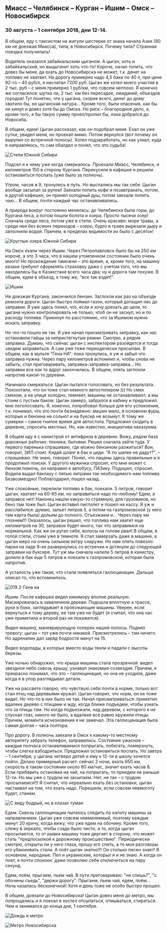 ## Миасс – Челябинск – Курган – Ишим – Омск – Новосибирск

### 30 августа – 1 сентября 2018, дни 12-14.

В общем, еду с таксистом на жигули шестерке от знака начала Азии (80 км не доезжая Миасса), типа, в Новосибирск. Почему типа? Странная поездка получилась!

Водитель оказался забайкальским цыганом. А цыган, хоть и забайкальский, но выцыганит хоть что-то! Короче, начал топить, что довез бы меня, да ехать до Новосибирска не может, т.к. денег на топливо не хватает. На дорогу примерно надо 4,5 бака по 40 л, при цене 92-го – 40 руб/л, я насчитал 7200 руб. Цыган же хотел моего участия в 2 тыс. руб – с меня примерно 1 руб/км, что совсем неплохо. Я конечно же согласился: шутка ли, 2 тыс. км без пересадок, ожиданий, объездов городов! Тут понятно, что у цыгана, скорее всего, денег до дому хватило бы, но цыганская натура... Кроме того, были опасения, как бы не кинул и довез хотя бы до Омска. Но риск – благородное дело, а, кроме того, я бы такую сумму проел/пропил бы, пока добрался до Новосиба.

В общем, едем! Цыган рассказал, как он подобрал меня. Ехал он уже сутки, увидел меня, но проехал мимо. Потом вернулся (вот почему он вырулил со встречной полосы). Хотел подзаработать, но как узнал, куда я направляюсь, то сам обалдел и понял, что это судьба!

![Степи Южной Сибири](../images/020.jpg)

Подсел я к нему уже когда смеркалось. Проехали Миасс, Челябинск, и километров 150 в сторону Кургана. Перекусили в кафешке и решили остановиться поспать (уже было за полночь).

Утром, часов в 9, тронулись в путь. Но выспались мы так себе. Цыган вообще засыпал за рулем! Заехали попить кофе и позавтракать, потом, в другой кафешке, он принял холодный душ, потом заехали попить чаю... В общем, почти каждый час останавливались.

А природа вокруг постоянно менялась: до Челябинска были горы, до Кургана леса, а потом пошли болота и озера. Просто тысячи озер! Сначала среди леса, потом уже в степи. Очень красиво: море травы, а среди нее без всяких переходов – озеро, будто в траве вырезали дыру и заполнили водой. Причем, в пределах видимости их было с десяток!

![Круглые озера Южной Сибири](../images/019.jpg)

На Омск ехали через Ишим. Через Петропавловск было бы на 250 км короче, а это 3 часа, что в нашем утомленном состоянии было очень много! Но прохождение таможни – это время, а, кроме того, на машину казахи требуют оформлять страховку даже с учетом того, что мы находились бы в Казахстане всего часа два; ну и дороги там похуже. В общем, едем в объезд, к тому же, "все так ездят!".

![Ишим](../images/021.jpg)

Не доезжая Кургана, закончился бензин. Заглохли как раз на объезде ремонта дороги. Цыган быстро поймал газон, который дотащил нас до заправки. Я уже здесь понял, что, если я хочу доехать до цели, то цыгана нужно контролировать не только, чтоб он не заснул, но и по расходу топлива. Прикинул по расстоянию, что за Ишимом нужно искать заправку.

Но что-то пошло не так. Я уже начал присматривать заправку, как нас остановили гайцы за непристегнутые ремни. Смотрю, а рядом заправка. Думаю, что сейчас цыган с инспектором разойдется и тогда заедем заправиться. А сам уже тоже периодически присыпаю. В общем, как в мульте "Гена НА": пока тронулись, я уж и забыл что заправка нужна. Через пару километров вспомнил и, чтобы снова не забыть, стал приговаривать, заправка-заправка-заправка... Но заправки все как то вдруг закончились. В общем, опять заглохли напротив какой-то деревни.

Начинало смеркаться. Цыган пытался голосовать, но без результата. Похохотали, что он тоже стал немного автостопером ))) Но смех смехом, а на улице холодно, темнеет, машины не останавливают, а мы стоим с пустым баком. Цыган замерз, забрался в кабину и предложил мне поголосовать. Я, конечно, попробовал больше для его успокоения, т.к. понимал, что это почти безнадежно: машин мало, в основном фуры, которые и бензина не сольют и на буксир не возьмут. К тому же сумерки – самое гнилое время для автостопа. Предложил сходить в деревню, спросить местных. Но, как известно, инициатива наказуема.

В общем иду я с канистрой от антифриза в деревню. Вижу, рядом база дорожных рабочих: техника, бытовки. Решил сначала зайти туда. У первого паренька спрашиваю, где можно бензином разжиться? Вон, говорит, ЗИЛ стоит. Кидай шланг в бак и цеди. "А по шапке не дадут?", – спрашиваю. Не знаю, говорит. Понял, что пацаны здесь правильные и я продолжил поиски. У другого мужичка спросил, кто мне может с бензом помочь, он направил к автобусу, ПАЗику. Подошел, спросил. Водила выдал баклаху с пятью литрами так необходимого нам топлива. Безвозмездно! Поблагодарил, пошел назад.

Уже спокойные, перелили топливо в бак, поехали. 5 литров, говорит цыган, хватает на 60-65 км, но заправиться надо по-любому! Едем, а заправок нет! Наконец нашли какую-то стремную, для грузовиков, но бенз там тоже был. Цыган вставил пистолет и пошел на кассу. Я уж и расслабился: думаю, зальет литров 5, а потом на газпромовской (у него там карта была) дольем до полного. Отъезжаем и... Через пару км глохнем!!! Оказалось, цыган решил, что топлива нам хватит еще километров на 30, заправок будет много, так что заправимся на нормальной. Как же он ругал себя, волосы на голове рвал! В общем, в голой степи, стоим уже в темноте. Я стал замерзать даже в машине, а цыган мерз на очень сильном ветру снаружи. Но нам опять повезло: парни на ладе 9-ке развернулись со встречки и дотянули до следующей заправки на буксире. Тут уж мы сначала налили 5 литров в канистру, долили в бак еще 5 литров и поехали к газпромовской, которая была напротив.

А усталость уже такая, что стали появляться галлюцинации. Дальше описал то, что вспомнилось.

![019.2-Гена на](../images/019.2.jpeg)

Ишим. После кафешки видел кикимору вполне реальную. Маскировалась в заваленном дереве. Подошла вплотную к трассе, руки в боки, заглядывает в проезжающие машины. Уверен, если вернуться к тому дереву, ее там уже не будет (я считал, что она нас уже приметила и второй раз не покажется).

Видел машину, маневрирующую поперек нашей полосы. Поднял тревогу: цыган – тот уже почти никакой. Присмотрелись – там ничего. Но адреналин дал заряд бодрости минут на 15.

Видел водопады, в которых вместо воды текли и падали с высоты березы.

Уже ночью обнаружил, что крыша машины стала прозрачной: видел звездное небо сквозь крышу, узнавал знакомые созвездия. Причем, я прекрасно понимал, что это – галлюцинация, но она не уходила, даже когда я в упор разглядывал детали.

Уже на рассвете говорю, что чувствую себя почти в норме, только вот стаи птиц над деревьями кружат. Цыган говорит, что норм, он их тоже видит. Но что-то в них было не так. Начал присматриваться: приметил вдалеке дерево с птицами и жду, когда ближе подъедем, чтобы узнать что за птицы там. Но когда подъезжали, над деревом, с которого я не спускал глаз, никого не было, а вдалеке все равно кружили птицы. Причем, момента исчезновения я не замечал. Эта галлюцинация была самая долгая – часа полтора.

Про дорогу. В полночь заехали в Омск к какому-то местному авторитету забрать телефон, заправились. Состояние ужасное – каждые полчаса останавливаемся попрыгать, побегать, померзнуть, чтобы слегка взбодриться. Предложил остановиться поспать. Но завтра – 1 сентября, у цыгана четверо детей и ему к 12-ти в школу хочется пойти. Делаю примерный расчет: сейчас 2 ночи, ехать 650 км, скорость в таком состоянии около 80 км/час, значит ехать часов 8. Если прибавить остановки на чай, на попрыгать, то приедем не раньше 12-ти. Но мы уже с трудом не засыпаем. Нет, не так – с трудом просыпаемся!!! Я считал, что нереально ехать без остановки, цыган настаивал на том, что ехать надо. Порешили, если совсем невмоготу будет, станем.

![С виду бодрый, но в клазах туман](../images/022.jpg)

Едем. Сквозь галлюцинации пытаюсь следить по капоту машины за направлением. Цыган уже совсем невменяемый, поэтому каждые минут 20 кричу, когда вижу, что уже едем на обочину. Кроме того, слежу в зеркало, чтобы сзади было чисто, а то, когда цыган просыпается, то от рывка машину тоже дергает в сторону, что может стать "предпосылкой к дорожному происшествию". Периодически смотрю, открыты ли у него глаза, прошу его спеть, а то мои разговоры его убаюкивать стали. А поёт цыган знатно!!! Он столько песен знает! В основном, народные. Пел и украинские, которых я и не знаю. А когда он поет, я почти спокоен: даже позволяю себе отключиться на пару секунд.

Едем, поём, прыгаем, пьем чай. В пути приговариваю: "не спишь?", "с обочины съедь", "держи дорогу". Прыгаем, пьем чай, едем, поём... Ночь казалась бесконечной! Хотя и день тоже не особо быстро прошел.

В общем, доехали до Новосибирска! Цыган довез меня до метро, мы попрощались и я поехал в хостел отсыпаться, отмываться, стираться. Чем и занимался до конца дня, 1 сентября.

![Дождь и метро](../images/017.jpg)

![Метро Новосибирска](../images/018.jpg)